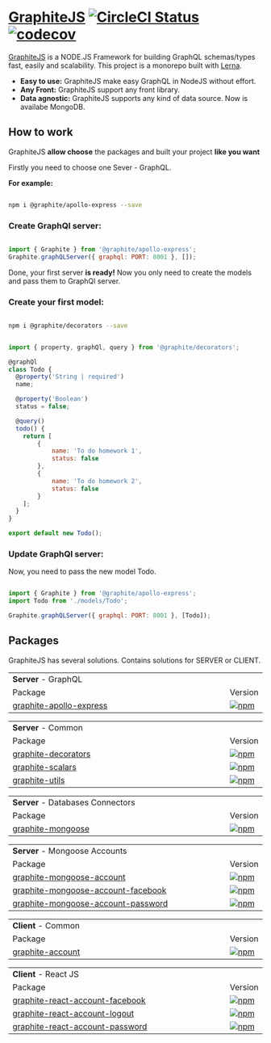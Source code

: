 # [GraphiteJS](http://graphitejs.com) [![CircleCI Status](https://circleci.com/gh/graphitejs/graphitejs.svg?style=shield&circle-token=:circle-token)](https://circleci.com/gh/graphitejs/graphitejs) [![codecov](https://codecov.io/gh/graphitejs/graphitejs/branch/master/graph/badge.svg)](https://codecov.io/gh/graphitejs/graphitejs)

[GraphiteJS](http://graphitejs.com) is a NODE.JS Framework for building GraphQL schemas/types fast, easily and scalability.
This project is a monorepo built with [Lerna](https://github.com/lerna/lerna).

- **Easy to use:** GraphiteJS make easy GraphQL in NodeJS without effort.
- **Any Front:** GraphiteJS support any front library.
- **Data agnostic:** GraphiteJS supports any kind of data source. Now is availabe MongoDB.

## How to work

GraphiteJS **allow choose** the packages and built your project **like you want**

Firstly you need to choose one Sever - GraphQL.

**For example:**

```bash

npm i @graphite/apollo-express --save

```


### Create GraphQl server:

```javascript

import { Graphite } from '@graphite/apollo-express';
Graphite.graphQLServer({ graphql: PORT: 8001 }, []);

```

Done, your first server **is ready!** Now you only need to create the models and pass them to GraphQl server.

### Create your first model:

```bash

npm i @graphite/decorators --save

```

```javascript

import { property, graphQl, query } from '@graphite/decorators';

@graphQl
class Todo {
  @property('String | required')
  name;

  @property('Boolean')
  status = false;

  @query()
  todo() {
    return [
        {
            name: 'To do homework 1',
            status: false
        },
        {
            name: 'To do homework 2',
            status: false
        }
    ];
  }
}

export default new Todo();

```

### Update GraphQl server:

Now, you need to pass the new model Todo.

```javascript

import { Graphite } from '@graphite/apollo-express';
import Todo from './models/Todo';

Graphite.graphQLServer({ graphql: PORT: 8001 }, [Todo]);

```


## Packages

GraphiteJS has several solutions. Contains solutions for SERVER or CLIENT.

<table>
    <tr>
        <td colspan="2" align="left"><strong>Server</strong> - GraphQL</td>
    </tr>
    <tr>
        <td width="88%">Package</td>
        <td>Version</td>
    </tr>
    <tr>
        <td>
            <a href="/packages/graphite-apollo-express">graphite-apollo-express</a>
        </td>
        <td>
            <a href="https://www.npmjs.com/package/@graphite/apollo-express">
                <img src="https://img.shields.io/npm/v/@graphite/apollo-express.svg?style=flat"
                     alt="npm"
                     data-canonical-src="https://img.shields.io/npm/v/@graphite/apollo-express.svg?style=flat"
                     style="max-width:100%;">
            </a>
        </td>
    </tr>
</table>

<table>
    <tr>
        <td colspan="2" align="left"><strong>Server</strong> - Common</td>
    </tr>
    <tr>
        <td width="88%">Package</td>
        <td>Version</td>
    </tr>
    <tr>
        <td>
            <a href="/packages/graphite-decorators">graphite-decorators</a>
        </td>
        <td>
            <a href="https://www.npmjs.com/package/@graphite/decorators">
                <img src="https://img.shields.io/npm/v/@graphite/decorators.svg?style=flat"
                     alt="npm"
                     data-canonical-src="https://img.shields.io/npm/v/@graphite/decorators.svg?style=flat"
                     style="max-width:100%;">
            </a>
        </td>
    </tr>
    <tr>
        <td>
            <a href="/packages/graphite-scalars">graphite-scalars</a>
        </td>
        <td>
            <a href="https://www.npmjs.com/package/@graphite/scalars">
                <img src="https://img.shields.io/npm/v/@graphite/scalars.svg?style=flat"
                     alt="npm"
                     data-canonical-src="https://img.shields.io/npm/v/@graphite/scalars.svg?style=flat"
                     style="max-width:100%;">
            </a>
        </td>
    </tr>
    <tr>
        <td>
            <a href="/packages/graphite-utils">graphite-utils</a>
        </td>
        <td>
            <a href="https://www.npmjs.com/package/@graphite/utils">
                <img src="https://img.shields.io/npm/v/@graphite/utils.svg?style=flat"
                     alt="npm"
                     data-canonical-src="https://img.shields.io/npm/v/@graphite/utils.svg?style=flat"
                     style="max-width:100%;">
            </a>
        </td>
    </tr>
</table>

<table>
    <tr>
        <td colspan="2" align="left"><strong>Server</strong> - Databases Connectors</td>
    </tr>
    <tr>
        <td width="88%">Package</td>
        <td>Version</td>
    </tr>
    <tr>
        <td>
            <a href="/packages/graphite-mongoose">graphite-mongoose</a>
        </td>
        <td>
            <a href="https://www.npmjs.com/package/@graphite/mongoose">
                <img src="https://img.shields.io/npm/v/@graphite/mongoose.svg?style=flat"
                     alt="npm"
                     data-canonical-src="https://img.shields.io/npm/v/@graphite/mongoose.svg?style=flat"
                     style="max-width:100%;">
            </a>
        </td>
    </tr>
</table>

<table>
    <tr>
        <td colspan="2" align="left"><strong>Server</strong> - Mongoose Accounts</td>
    </tr>
    <tr>
        <td width="88%">Package</td>
        <td>Version</td>
    </tr>
    <tr>
        <td>
            <a href="/packages/graphite-mongoose-account">graphite-mongoose-account</a>
        </td>
        <td>
            <a href="https://www.npmjs.com/package/@graphite/mongoose-account">
                <img src="https://img.shields.io/npm/v/@graphite/mongoose-account.svg?style=flat"
                     alt="npm"
                     data-canonical-src="https://img.shields.io/npm/v/@graphite/mongoose-account.svg?style=flat"
                     style="max-width:100%;">
            </a>
        </td>
    </tr>
    <tr>
        <td>
            <a href="/packages/graphite-mongoose-account-facebook">graphite-mongoose-account-facebook</a>
        </td>
        <td>
            <a href="https://www.npmjs.com/package/@graphite/mongoose-account-facebook">
                <img src="https://img.shields.io/npm/v/@graphite/mongoose-account-facebook.svg?style=flat"
                     alt="npm"
                     data-canonical-src="https://img.shields.io/npm/v/@graphite/mongoose-account-facebook.svg?style=flat"
                     style="max-width:100%;">
            </a>
        </td>
    </tr>
    <tr>
        <td>
            <a href="/packages/graphite-mongoose-account-password">graphite-mongoose-account-password</a>
        </td>
        <td>
            <a href="https://www.npmjs.com/package/@graphite/mongoose-account-password">
                <img src="https://img.shields.io/npm/v/@graphite/mongoose-account-password.svg?style=flat"
                     alt="npm"
                     data-canonical-src="https://img.shields.io/npm/v/@graphite/mongoose-account-password.svg?style=flat"
                     style="max-width:100%;">
            </a>
        </td>
    </tr>
</table>

<table>
    <tr>
        <td colspan="2" align="left"><strong>Client</strong> - Common</td>
    </tr>
    <tr>
        <td width="88%">Package</td>
        <td>Version</td>
    </tr>
    <tr>
        <td>
            <a href="/packages/graphite-account">graphite-account</a>
        </td>
        <td>
            <a href="https://www.npmjs.com/package/@graphite/account">
                <img src="https://img.shields.io/npm/v/@graphite/account.svg?style=flat"
                     alt="npm"
                     data-canonical-src="https://img.shields.io/npm/v/@graphite/account.svg?style=flat"
                     style="max-width:100%;">
            </a>
        </td>
    </tr>
</table>

<table>
    <tr>
        <td colspan="2" align="left"><strong>Client</strong> - React JS</td>
    </tr>
    <tr>
        <td width="88%">Package</td>
        <td>Version</td>
    </tr>
    <tr>
        <td>
            <a href="/packages/graphite-react-account-facebook">graphite-react-account-facebook</a>
        </td>
        <td>
            <a href="https://www.npmjs.com/package/@graphite/react-account-facebook">
                <img src="https://img.shields.io/npm/v/@graphite/react-account-facebook.svg?style=flat"
                     alt="npm"
                     data-canonical-src="https://img.shields.io/npm/v/@graphite/react-account-facebook.svg?style=flat"
                     style="max-width:100%;">
            </a>
        </td>
    </tr>
    <tr>
        <td>
            <a href="/packages/graphite-react-account-logout">graphite-react-account-logout</a>
        </td>
        <td>
            <a href="https://www.npmjs.com/package/@graphite/react-account-logout">
                <img src="https://img.shields.io/npm/v/@graphite/react-account-logout.svg?style=flat"
                     alt="npm"
                     data-canonical-src="https://img.shields.io/npm/v/@graphite/react-account-logout.svg?style=flat"
                     style="max-width:100%;">
            </a>
        </td>
    </tr>
    <tr>
        <td>
            <a href="/packages/graphite-react-account-password">graphite-react-account-password</a>
        </td>
        <td>
            <a href="https://www.npmjs.com/package/@graphite/react-account-password">
                <img src="https://img.shields.io/npm/v/@graphite/react-account-password.svg?style=flat"
                     alt="npm"
                     data-canonical-src="https://img.shields.io/npm/v/@graphite/react-account-password.svg?style=flat"
                     style="max-width:100%;">
            </a>
        </td>
    </tr>
</table>
